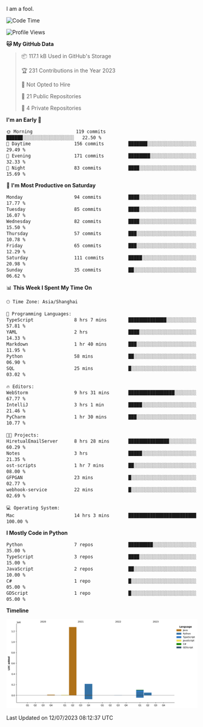 I am a fool.

<!--START_SECTION:waka-->
![Code Time](http://img.shields.io/badge/Code%20Time-536%20hrs%2032%20mins-blue)

![Profile Views](http://img.shields.io/badge/Profile%20Views-0-blue)

**🐱 My GitHub Data** 

> 📦 117.1 kB Used in GitHub's Storage 
 > 
> 🏆 231 Contributions in the Year 2023
 > 
> 🚫 Not Opted to Hire
 > 
> 📜 21 Public Repositories 
 > 
> 🔑 4 Private Repositories 
 > 
**I'm an Early 🐤** 

```text
🌞 Morning                119 commits         ██████░░░░░░░░░░░░░░░░░░░   22.50 % 
🌆 Daytime                156 commits         ███████░░░░░░░░░░░░░░░░░░   29.49 % 
🌃 Evening                171 commits         ████████░░░░░░░░░░░░░░░░░   32.33 % 
🌙 Night                  83 commits          ████░░░░░░░░░░░░░░░░░░░░░   15.69 % 
```
📅 **I'm Most Productive on Saturday** 

```text
Monday                   94 commits          ████░░░░░░░░░░░░░░░░░░░░░   17.77 % 
Tuesday                  85 commits          ████░░░░░░░░░░░░░░░░░░░░░   16.07 % 
Wednesday                82 commits          ████░░░░░░░░░░░░░░░░░░░░░   15.50 % 
Thursday                 57 commits          ███░░░░░░░░░░░░░░░░░░░░░░   10.78 % 
Friday                   65 commits          ███░░░░░░░░░░░░░░░░░░░░░░   12.29 % 
Saturday                 111 commits         █████░░░░░░░░░░░░░░░░░░░░   20.98 % 
Sunday                   35 commits          ██░░░░░░░░░░░░░░░░░░░░░░░   06.62 % 
```


📊 **This Week I Spent My Time On** 

```text
🕑︎ Time Zone: Asia/Shanghai

💬 Programming Languages: 
TypeScript               8 hrs 7 mins        ██████████████░░░░░░░░░░░   57.81 % 
YAML                     2 hrs               ████░░░░░░░░░░░░░░░░░░░░░   14.33 % 
Markdown                 1 hr 40 mins        ███░░░░░░░░░░░░░░░░░░░░░░   11.95 % 
Python                   58 mins             ██░░░░░░░░░░░░░░░░░░░░░░░   06.90 % 
SQL                      25 mins             █░░░░░░░░░░░░░░░░░░░░░░░░   03.02 % 

🔥 Editors: 
WebStorm                 9 hrs 31 mins       █████████████████░░░░░░░░   67.77 % 
IntelliJ                 3 hrs 1 min         █████░░░░░░░░░░░░░░░░░░░░   21.46 % 
PyCharm                  1 hr 30 mins        ███░░░░░░░░░░░░░░░░░░░░░░   10.77 % 

🐱‍💻 Projects: 
HiretualEmailServer      8 hrs 28 mins       ███████████████░░░░░░░░░░   60.29 % 
Notes                    3 hrs               █████░░░░░░░░░░░░░░░░░░░░   21.35 % 
ost-scripts              1 hr 7 mins         ██░░░░░░░░░░░░░░░░░░░░░░░   08.00 % 
GFPGAN                   23 mins             █░░░░░░░░░░░░░░░░░░░░░░░░   02.77 % 
webhook-service          22 mins             █░░░░░░░░░░░░░░░░░░░░░░░░   02.69 % 

💻 Operating System: 
Mac                      14 hrs 3 mins       █████████████████████████   100.00 % 
```

**I Mostly Code in Python** 

```text
Python                   7 repos             █████████░░░░░░░░░░░░░░░░   35.00 % 
TypeScript               3 repos             ████░░░░░░░░░░░░░░░░░░░░░   15.00 % 
JavaScript               2 repos             ██░░░░░░░░░░░░░░░░░░░░░░░   10.00 % 
C#                       1 repo              █░░░░░░░░░░░░░░░░░░░░░░░░   05.00 % 
GDScript                 1 repo              █░░░░░░░░░░░░░░░░░░░░░░░░   05.00 % 
```



**Timeline**

![Lines of Code chart](https://raw.githubusercontent.com/VeejaLiu/VeejaLiu/master/assets/bar_graph.png)


 Last Updated on 12/07/2023 08:12:37 UTC
<!--END_SECTION:waka-->
